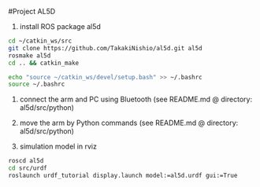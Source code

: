 #Project AL5D  
1. install ROS package al5d  
```bash
cd ~/catkin_ws/src
git clone https://github.com/TakakiNishio/al5d.git al5d
rosmake al5d
cd .. && catkin_make
```
```bash
echo "source ~/catkin_ws/devel/setup.bash" >> ~/.bashrc
source ~/.bashrc
```

1. connect the arm and PC using Bluetooth (see README.md @ directory: al5d/src/python)    

2. move the arm by Python commands (see README.md @ directory: al5d/src/python)    

4. simulation model in rviz    
```bash
roscd al5d
cd src/urdf
roslaunch urdf_tutorial display.launch model:=al5d.urdf gui:=True
```


